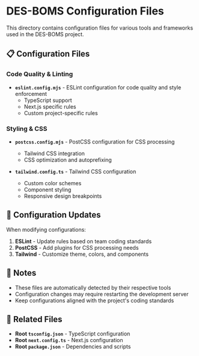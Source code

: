 # DES-BOMS Configuration Files

This directory contains configuration files for various tools and frameworks used in the DES-BOMS project.

## 📋 Configuration Files

### Code Quality & Linting
- **`eslint.config.mjs`** - ESLint configuration for code quality and style enforcement
  - TypeScript support
  - Next.js specific rules
  - Custom project-specific rules

### Styling & CSS
- **`postcss.config.mjs`** - PostCSS configuration for CSS processing
  - Tailwind CSS integration
  - CSS optimization and autoprefixing

- **`tailwind.config.ts`** - Tailwind CSS configuration
  - Custom color schemes
  - Component styling
  - Responsive design breakpoints

## 🔧 Configuration Updates

When modifying configurations:

1. **ESLint** - Update rules based on team coding standards
2. **PostCSS** - Add plugins for CSS processing needs
3. **Tailwind** - Customize theme, colors, and components

## 📝 Notes

- These files are automatically detected by their respective tools
- Configuration changes may require restarting the development server
- Keep configurations aligned with the project's coding standards

## 🔗 Related Files

- **Root `tsconfig.json`** - TypeScript configuration
- **Root `next.config.ts`** - Next.js configuration
- **Root `package.json`** - Dependencies and scripts
